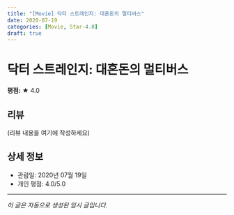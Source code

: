 ```yaml
---
title: "[Movie] 닥터 스트레인지: 대혼돈의 멀티버스"
date: 2020-07-19
categories: [Movie, Star-4.0]
draft: true
---
```


# 닥터 스트레인지: 대혼돈의 멀티버스

**평점:** ★ 4.0

## 리뷰

(리뷰 내용을 여기에 작성하세요)

## 상세 정보

- 관람일: 2020년 07월 19일
- 개인 평점: 4.0/5.0

---

*이 글은 자동으로 생성된 임시 글입니다.*
